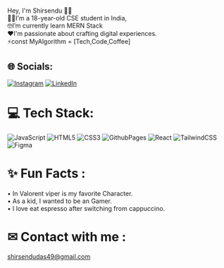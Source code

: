 # 
Hey, I'm Shirsendu 👋🏽 <br>
👩‍💻I'm a 18-year-old CSE student in India, <br>🤓I’m currently learn MERN Stack<br>❤️I'm passionate about crafting digital experiences.<br>⚡const MyAlgorithm = [Tech,Code,Coffee]


## 🌐 Socials:
[![Instagram](https://img.shields.io/badge/Instagram-%23E4405F.svg?logo=Instagram&logoColor=white)](https://instagram.com/shirsendu_das_29_) [![LinkedIn](https://img.shields.io/badge/LinkedIn-%230077B5.svg?logo=linkedin&logoColor=white)](https://linkedin.com/shirsendu-das-361b4b2b5) 

# 💻 Tech Stack:
![JavaScript](https://img.shields.io/badge/javascript-%23323330.svg?style=for-the-badge&logo=javascript&logoColor=%23F7DF1E) ![HTML5](https://img.shields.io/badge/html5-%23E34F26.svg?style=for-the-badge&logo=html5&logoColor=white) ![CSS3](https://img.shields.io/badge/css3-%231572B6.svg?style=for-the-badge&logo=css3&logoColor=white) ![GithubPages](https://img.shields.io/badge/github%20pages-121013?style=for-the-badge&logo=github&logoColor=white) ![React](https://img.shields.io/badge/react-%2320232a.svg?style=for-the-badge&logo=react&logoColor=%2361DAFB) ![TailwindCSS](https://img.shields.io/badge/tailwindcss-%2338B2AC.svg?style=for-the-badge&logo=tailwind-css&logoColor=white) ![Figma](https://img.shields.io/badge/figma-%23F24E1E.svg?style=for-the-badge&logo=figma&logoColor=white)


# ✨ Fun Facts : 
• In Valorent viper is my favorite Character.<br> • As a kid, I wanted to be an Gamer. <br> • I love eat espresso after switching from cappuccino.

# ✉ Contact with me :
  shirsendudas49@gmail.com








